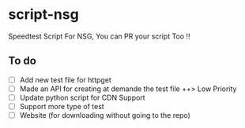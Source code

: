 # script-nsg
 Speedtest Script For NSG, You can PR your script Too !!

## To do
- [ ] Add new test file for httpget
- [ ] Made an API for creating at demande the test file ++> Low Priority
- [ ] Update python script for CDN Support
- [ ] Support more type of test
- [ ] Website (for downloading without going to the repo)